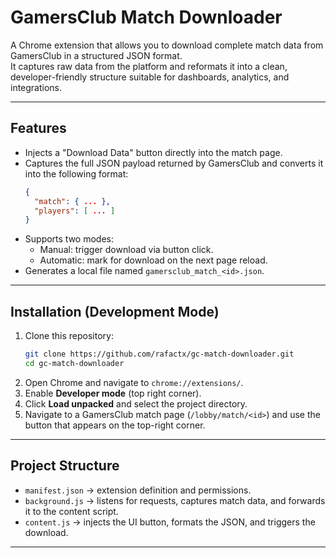 # GamersClub Match Downloader

A Chrome extension that allows you to download complete match data from GamersClub in a structured JSON format.  
It captures raw data from the platform and reformats it into a clean, developer-friendly structure suitable for dashboards, analytics, and integrations.

---

## Features

- Injects a "Download Data" button directly into the match page.  
- Captures the full JSON payload returned by GamersClub and converts it into the following format:
  ```json
  {
    "match": { ... },
    "players": [ ... ]
  }
  ```
- Supports two modes:
  - Manual: trigger download via button click.  
  - Automatic: mark for download on the next page reload.  
- Generates a local file named `gamersclub_match_<id>.json`.

---

## Installation (Development Mode)

1. Clone this repository:
   ```bash
   git clone https://github.com/rafactx/gc-match-downloader.git
   cd gc-match-downloader
   ```
2. Open Chrome and navigate to `chrome://extensions/`.  
3. Enable **Developer mode** (top right corner).  
4. Click **Load unpacked** and select the project directory.  
5. Navigate to a GamersClub match page (`/lobby/match/<id>`) and use the button that appears on the top-right corner.

---

## Project Structure

- `manifest.json` → extension definition and permissions.  
- `background.js` → listens for requests, captures match data, and forwards it to the content script.  
- `content.js` → injects the UI button, formats the JSON, and triggers the download.  

---

